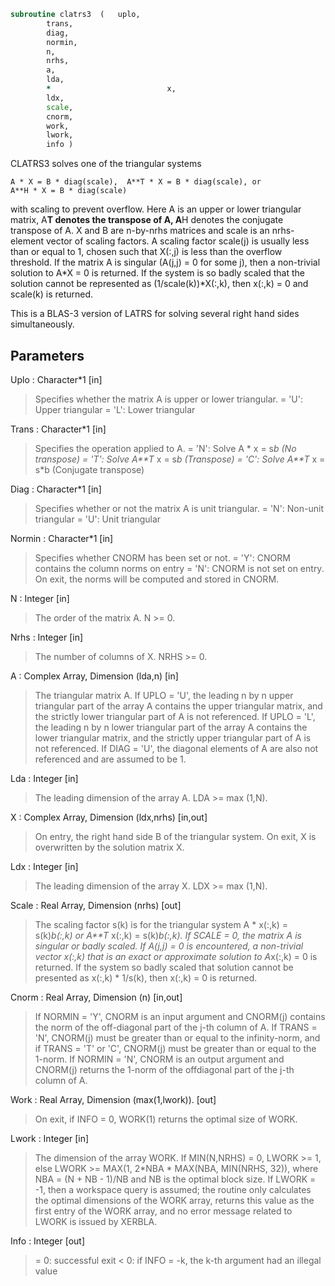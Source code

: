 ```fortran
subroutine clatrs3	(	uplo,
		trans,
		diag,
		normin,
		n,
		nrhs,
		a,
		lda,
		*                          x,
		ldx,
		scale,
		cnorm,
		work,
		lwork,
		info )
```

 CLATRS3 solves one of the triangular systems

    A * X = B * diag(scale),  A**T * X = B * diag(scale), or
    A**H * X = B * diag(scale)

 with scaling to prevent overflow.  Here A is an upper or lower
 triangular matrix, A**T denotes the transpose of A, A**H denotes the
 conjugate transpose of A. X and B are n-by-nrhs matrices and scale
 is an nrhs-element vector of scaling factors. A scaling factor scale(j)
 is usually less than or equal to 1, chosen such that X(:,j) is less
 than the overflow threshold. If the matrix A is singular (A(j,j) = 0
 for some j), then a non-trivial solution to A*X = 0 is returned. If
 the system is so badly scaled that the solution cannot be represented
 as (1/scale(k))*X(:,k), then x(:,k) = 0 and scale(k) is returned.

 This is a BLAS-3 version of LATRS for solving several right
 hand sides simultaneously.


## Parameters
Uplo : Character*1 [in]
> Specifies whether the matrix A is upper or lower triangular.
> = 'U':  Upper triangular
> = 'L':  Lower triangular

Trans : Character*1 [in]
> Specifies the operation applied to A.
> = 'N':  Solve A * x = s*b  (No transpose)
> = 'T':  Solve A**T* x = s*b  (Transpose)
> = 'C':  Solve A**T* x = s*b  (Conjugate transpose)

Diag : Character*1 [in]
> Specifies whether or not the matrix A is unit triangular.
> = 'N':  Non-unit triangular
> = 'U':  Unit triangular

Normin : Character*1 [in]
> Specifies whether CNORM has been set or not.
> = 'Y':  CNORM contains the column norms on entry
> = 'N':  CNORM is not set on entry.  On exit, the norms will
> be computed and stored in CNORM.

N : Integer [in]
> The order of the matrix A.  N >= 0.

Nrhs : Integer [in]
> The number of columns of X.  NRHS >= 0.

A : Complex Array, Dimension (lda,n) [in]
> The triangular matrix A.  If UPLO = 'U', the leading n by n
> upper triangular part of the array A contains the upper
> triangular matrix, and the strictly lower triangular part of
> A is not referenced.  If UPLO = 'L', the leading n by n lower
> triangular part of the array A contains the lower triangular
> matrix, and the strictly upper triangular part of A is not
> referenced.  If DIAG = 'U', the diagonal elements of A are
> also not referenced and are assumed to be 1.

Lda : Integer [in]
> The leading dimension of the array A.  LDA >= max (1,N).

X : Complex Array, Dimension (ldx,nrhs) [in,out]
> On entry, the right hand side B of the triangular system.
> On exit, X is overwritten by the solution matrix X.

Ldx : Integer [in]
> The leading dimension of the array X.  LDX >= max (1,N).

Scale : Real Array, Dimension (nrhs) [out]
> The scaling factor s(k) is for the triangular system
> A * x(:,k) = s(k)*b(:,k)  or  A**T* x(:,k) = s(k)*b(:,k).
> If SCALE = 0, the matrix A is singular or badly scaled.
> If A(j,j) = 0 is encountered, a non-trivial vector x(:,k)
> that is an exact or approximate solution to A*x(:,k) = 0
> is returned. If the system so badly scaled that solution
> cannot be presented as x(:,k) * 1/s(k), then x(:,k) = 0
> is returned.

Cnorm : Real Array, Dimension (n) [in,out]
> If NORMIN = 'Y', CNORM is an input argument and CNORM(j)
> contains the norm of the off-diagonal part of the j-th column
> of A.  If TRANS = 'N', CNORM(j) must be greater than or equal
> to the infinity-norm, and if TRANS = 'T' or 'C', CNORM(j)
> must be greater than or equal to the 1-norm.
> If NORMIN = 'N', CNORM is an output argument and CNORM(j)
> returns the 1-norm of the offdiagonal part of the j-th column
> of A.

Work : Real Array, Dimension (max(1,lwork)). [out]
> On exit, if INFO = 0, WORK(1) returns the optimal size of
> WORK.

Lwork : Integer [in]
> The dimension of the array WORK.
> If MIN(N,NRHS) = 0, LWORK >= 1, else
> LWORK >= MAX(1, 2*NBA * MAX(NBA, MIN(NRHS, 32)), where
> NBA = (N + NB - 1)/NB and NB is the optimal block size.
> If LWORK = -1, then a workspace query is assumed; the routine
> only calculates the optimal dimensions of the WORK array, returns
> this value as the first entry of the WORK array, and no error
> message related to LWORK is issued by XERBLA.

Info : Integer [out]
> = 0:  successful exit
> < 0:  if INFO = -k, the k-th argument had an illegal value

